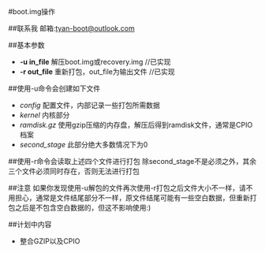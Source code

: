 ﻿#boot.img操作

##联系我
邮箱:tyan-boot@outlook.com

##基本参数


*  __-u in\_file__   解压boot.img或recovery.img //已实现
*  __-r out\_file__   重新打包，out_file为输出文件  //已实现

##使用-u命令会创建如下文件
*  _config_   配置文件，内部记录一些打包所需数据
*  _kernel_   内核部分
*  _ramdisk.gz_  使用gzip压缩的内存盘，解压后得到ramdisk文件，通常是CPIO档案
*  _second\_stage_  此部分绝大多数情况下为0
  
##使用-r命令会读取上述四个文件进行打包
  除second_stage不是必须之外，其余三个文件必须同时存在，否则无法进行打包
  
  
##注意
如果你发现使用-u解包的文件再次使用-r打包之后文件大小不一样，请不用担心，通常是文件结尾部分不一样，原文件结尾可能有一些空白数据，但重新打包之后是不包含空白数据的，但这不影响使用:)

##计划中内容
* 整合GZIP以及CPIO